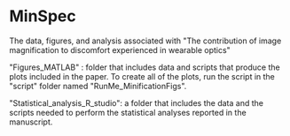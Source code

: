 # MinSpec

The data, figures, and analysis associated with "The contribution of image magnification
to discomfort experienced in wearable optics"

"Figures_MATLAB" : folder that includes data and scripts that produce the plots included in
                   the paper. To create all of the plots, run the script in the "script" folder
		   named "RunMe_MinificationFigs".

"Statistical_analysis_R_studio": a folder that includes the data and the scripts needed to perform
				 the statistical analyses reported in the manuscript.
